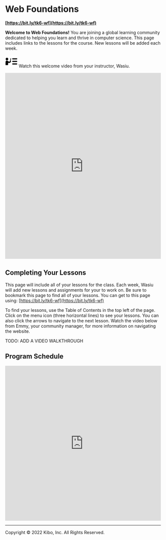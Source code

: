 # Web Foundations

**[https://bit.ly/tk6-wf](https://bit.ly/tk6-wf)**

**Welcome to Web Foundations!** You are joining a global learning community dedicated to helping you learn and thrive in computer science. This page includes links to the lessons for the course.  New lessons will be added each week.

<aside>


<img src="./web-foundations-july-2022/instruction.png" alt="Web foundation" width="40px" /> Watch this welcome video from your instructor, Wasiu.

</aside>

<div style="position: relative; height: 100%; width: 100%;">
    <iframe width="100%" height="600" src="https://www.youtube.com/embed/j4ilyAbvsF4" title="Welcome to the web foundation course" frameborder="0" allow="accelerometer; autoplay; clipboard-write; encrypted-media; gyroscope; picture-in-picture" allowfullscreen></iframe>
</div>

## Completing Your Lessons

This page will include all of your lessons for the class. Each week, Wasiu will add new lessons and assignments for your to work on. 
Be sure to bookmark this page to find all of your lessons. You can get to this page using: [https://bit.ly/tk6-wf](https://bit.ly/tk6-wf)

To find your lessons, use the Table of Contents in the top left of the page. Click on the menu icon (three horizontal lines) to see your lessons. You can also click the arrows to navigate to the next lesson. Watch the video below from Emmy, your community manager, for more information on navigating the website. 

TODO: ADD A VIDEO WALKTHROUGH

## Program Schedule

<div style="width:100%;height:500px;"><iframe src="https://docs.google.com/presentation/embed?id=1hYxAvs5YTPG9M3EgkdsKMzuzMzxHWe6LmcKeOOG7Z3M/edit#slide=id.gfd4e950dd5_0_71" frameborder="0" sandbox="allow-scripts allow-popups allow-top-navigation-by-user-activation allow-forms allow-same-origin" allowfullscreen="" style="width: 100%; height: 100%; border-radius: 1px; pointer-events: auto; background-color: white;"></iframe></div>

---

Copyright © 2022 Kibo, Inc. All Rights Reserved.
